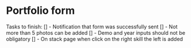 # Portfolio form

Tasks to finish:
[] - Notification that form was successfully sent
[] - Not more than 5 photos can be added
[] - Demo and year inputs should not be obligatory
[] - On stack page when click on the right skill the left is added
